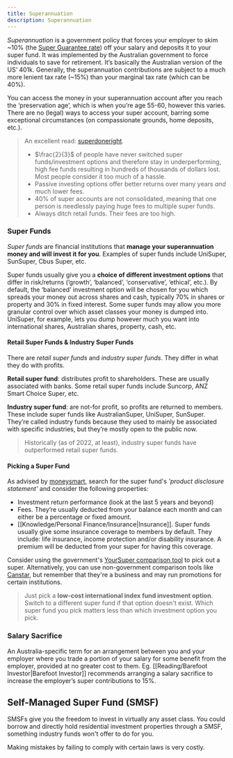 ```yaml
---
title: Superannuation
description: Superannuation
---
```


*Superannuation* is a government policy that forces your employer to skim ~10% (the [Super Guarantee rate](https://www.australiansuper.com/superannuation/superannuation-articles/2019/11/superannuation-guarantee-what-you-need-to-know)) off your salary and deposits it to your super fund. It was implemented by the Australian government to force individuals to save for retirement. It’s basically the Australian version of the US’ 401k. Generally, the superannuation contributions are subject to a much more lenient tax rate (~15%) than your marginal tax rate (which can be 40%).

You can access the money in your superannuation account after you reach the ‘preservation age’, which is when you’re age 55-60, however this varies. There are no (legal) ways to access your super account, barring some exceptional circumstances (on compassionate grounds, home deposits, etc.).

> An excellent read: [superdoneright](https://superdoneright.com/). 
> - $\frac{2}{3}$ of people have never switched super funds/investment options and therefore stay in underperforming, high fee funds resulting in hundreds of thousands of dollars lost. Most people consider it too much of a hassle.
> - Passive investing options offer better returns over many years *and* much lower fees.
> - $40\%$ of super accounts are not consolidated, meaning that one person is needlessly paying huge fees to multiple super funds.
> - Always ditch retail funds. Their fees are too high.

### Super Funds
*Super funds* are financial institutions that **manage your superannuation money and will invest it for you**. Examples of super funds include UniSuper, SunSuper, Cbus Super, etc. 

Super funds usually give you a **choice of different investment options** that differ in risk/returns (‘growth’, ‘balanced’, ‘conservative’, ‘ethical’, etc.). By default, the ‘balanced’ investment option will be chosen for you which spreads your money out across shares and cash, typically 70% in shares or property and 30% in fixed interest. Some super funds may allow you more granular control over which asset classes your money is dumped into. UniSuper, for example, lets you dump however much you want into international shares, Australian shares, property, cash, etc.

#### Retail Super Funds & Industry Super Funds
There are *retail super funds* and *industry super funds*. They differ in what they do with profits.

**Retail super fund**: distributes profit to shareholders. These are usually associated with banks. Some retail super funds include Suncorp, ANZ Smart Choice Super, etc.

**Industry super fund**: are not-for profit, so profits are returned to members. These include super funds like AustralianSuper, UniSuper, SunSuper. They’re called industry funds because they used to mainly be associated with specific industries, but they’re mostly open to the public now.

> Historically (as of 2022, at least), industry super funds have outperformed retail super funds.

#### Picking a Super Fund
As advised by [moneysmart](https://moneysmart.gov.au/how-super-works/choosing-a-super-fund), search for the super fund's *'product disclosure statement'* and consider the following properties:
- Investment return performance (look at the last 5 years and beyond)
- Fees. They’re usually deducted from your balance each month and can either be a percentage or fixed amount.
- [[Knowledge/Personal Finance/Insurance|Insurance]]. Super funds usually give some insurance coverage to members by default. They include: life insurance, income protection and/or disability insurance. A premium will be deducted from your super for having this coverage.

Consider using the government's [YourSuper comparison tool](https://www.ato.gov.au/YourSuper-Comparison-Tool/) to pick out a super. Alternatively, you can use non-government comparison tools like [Canstar](https://www.canstar.com.au/superannuation/), but remember that they're a business and may run promotions for certain institutions.

> Just pick a **low-cost international index fund investment option**. Switch to a different super fund if that option doesn't exist. Which super fund you pick matters less than which investment option you pick.

### Salary Sacrifice
An Australia-specific term for an arrangement between you and your employer where you trade a portion of your salary for some benefit from the employer, provided at no greater cost to them. Eg. [[Reading/Barefoot Investor|Barefoot Investor]] recommends arranging a salary sacrifice to increase the employer’s super contributions to 15%.

## Self-Managed Super Fund (SMSF)
SMSFs give you the freedom to invest in virtually any asset class. You could borrow and directly hold residential investment properties through a SMSF, something industry funds won't offer to do for you.

Making mistakes by failing to comply with certain laws is very costly.

